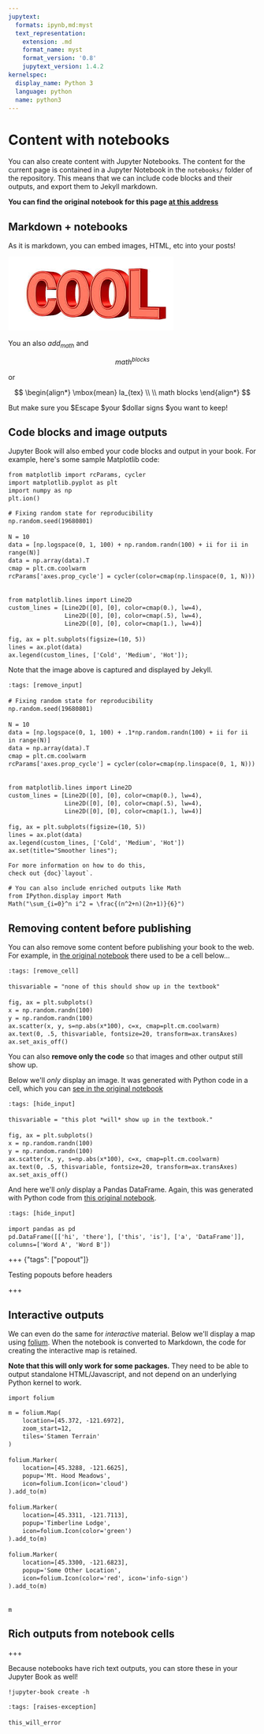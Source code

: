 ```yaml
---
jupytext:
  formats: ipynb,md:myst
  text_representation:
    extension: .md
    format_name: myst
    format_version: '0.8'
    jupytext_version: 1.4.2
kernelspec:
  display_name: Python 3
  language: python
  name: python3
---
```


# Content with notebooks

You can also create content with Jupyter Notebooks. The content for the current page is contained
in a Jupyter Notebook in the `notebooks/` folder of the repository. This means that we can include
code blocks and their outputs, and export them to Jekyll markdown.

**You can find the original notebook for this page [at this address](https://github.com/jupyter/jupyter-book/blob/master/jupyter_book/book_template/content/features/notebooks.ipynb)**

## Markdown + notebooks

As it is markdown, you can embed images, HTML, etc into your posts!

![](images/cool.jpg)

You an also $add_{math}$ and

$$
math^{blocks}
$$

or

$$
\begin{align*}
\mbox{mean} la_{tex} \\ \\
math blocks
\end{align*}
$$

But make sure you \$Escape \$your \$dollar signs \$you want to keep!

## Code blocks and image outputs

Jupyter Book will also embed your code blocks and output in your book.
For example, here's some sample Matplotlib code:

```{code-cell} ipython3
from matplotlib import rcParams, cycler
import matplotlib.pyplot as plt
import numpy as np
plt.ion()
```

```{code-cell} ipython3
# Fixing random state for reproducibility
np.random.seed(19680801)

N = 10
data = [np.logspace(0, 1, 100) + np.random.randn(100) + ii for ii in range(N)]
data = np.array(data).T
cmap = plt.cm.coolwarm
rcParams['axes.prop_cycle'] = cycler(color=cmap(np.linspace(0, 1, N)))


from matplotlib.lines import Line2D
custom_lines = [Line2D([0], [0], color=cmap(0.), lw=4),
                Line2D([0], [0], color=cmap(.5), lw=4),
                Line2D([0], [0], color=cmap(1.), lw=4)]

fig, ax = plt.subplots(figsize=(10, 5))
lines = ax.plot(data)
ax.legend(custom_lines, ['Cold', 'Medium', 'Hot']);
```

Note that the image above is captured and displayed by Jekyll.

```{code-cell} ipython3
:tags: [remove_input]

# Fixing random state for reproducibility
np.random.seed(19680801)

N = 10
data = [np.logspace(0, 1, 100) + .1*np.random.randn(100) + ii for ii in range(N)]
data = np.array(data).T
cmap = plt.cm.coolwarm
rcParams['axes.prop_cycle'] = cycler(color=cmap(np.linspace(0, 1, N)))


from matplotlib.lines import Line2D
custom_lines = [Line2D([0], [0], color=cmap(0.), lw=4),
                Line2D([0], [0], color=cmap(.5), lw=4),
                Line2D([0], [0], color=cmap(1.), lw=4)]

fig, ax = plt.subplots(figsize=(10, 5))
lines = ax.plot(data)
ax.legend(custom_lines, ['Cold', 'Medium', 'Hot'])
ax.set(title="Smoother lines");
```

```{margin} You can also pop out content to the margin
For more information on how to do this,
check out {doc}`layout`.
```

```{code-cell} ipython3
# You can also include enriched outputs like Math
from IPython.display import Math
Math("\sum_{i=0}^n i^2 = \frac{(n^2+n)(2n+1)}{6}")
```

## Removing content before publishing

You can also remove some content before publishing your book to the web. For example,
in [the original notebook](https://github.com/jupyter/jupyter-book/blob/master/jupyter_book/book_template/content/features/notebooks.ipynb) there
used to be a cell below...

```{code-cell} ipython3
:tags: [remove_cell]

thisvariable = "none of this should show up in the textbook"

fig, ax = plt.subplots()
x = np.random.randn(100)
y = np.random.randn(100)
ax.scatter(x, y, s=np.abs(x*100), c=x, cmap=plt.cm.coolwarm)
ax.text(0, .5, thisvariable, fontsize=20, transform=ax.transAxes)
ax.set_axis_off()
```

You can also **remove only the code** so that images and other output still show up.

Below we'll *only* display an image. It was generated with Python code in a cell,
which you can [see in the original notebook](https://github.com/jupyter/jupyter-book/blob/master/jupyter_book/book_template/content/features/notebooks.ipynb)

```{code-cell} ipython3
:tags: [hide_input]

thisvariable = "this plot *will* show up in the textbook."

fig, ax = plt.subplots()
x = np.random.randn(100)
y = np.random.randn(100)
ax.scatter(x, y, s=np.abs(x*100), c=x, cmap=plt.cm.coolwarm)
ax.text(0, .5, thisvariable, fontsize=20, transform=ax.transAxes)
ax.set_axis_off()
```

And here we'll *only* display a Pandas DataFrame. Again, this was generated with Python code
from [this original notebook](https://github.com/jupyter/textbooks-with-jupyter/blob/master/notebooks/introduction/notebooks.ipynb).

```{code-cell} ipython3
:tags: [hide_input]

import pandas as pd
pd.DataFrame([['hi', 'there'], ['this', 'is'], ['a', 'DataFrame']], columns=['Word A', 'Word B'])
```

+++ {"tags": ["popout"]}

Testing popouts before headers

+++

## Interactive outputs

We can even do the same for *interactive* material. Below we'll display a map using [folium](https://python-visualization.github.io/folium/). When the notebook
is converted to Markdown, the code for creating the interactive map is retained.

**Note that this will only work for some packages.** They need to be able to output standalone HTML/Javascript, and not
depend on an underlying Python kernel to work.

```{code-cell} ipython3
import folium
```

```{code-cell} ipython3
m = folium.Map(
    location=[45.372, -121.6972],
    zoom_start=12,
    tiles='Stamen Terrain'
)

folium.Marker(
    location=[45.3288, -121.6625],
    popup='Mt. Hood Meadows',
    icon=folium.Icon(icon='cloud')
).add_to(m)

folium.Marker(
    location=[45.3311, -121.7113],
    popup='Timberline Lodge',
    icon=folium.Icon(color='green')
).add_to(m)

folium.Marker(
    location=[45.3300, -121.6823],
    popup='Some Other Location',
    icon=folium.Icon(color='red', icon='info-sign')
).add_to(m)


m
```

## Rich outputs from notebook cells

+++

Because notebooks have rich text outputs, you can store these in
your Jupyter Book as well!

```{code-cell} ipython3
!jupyter-book create -h
```

```{code-cell} ipython3
:tags: [raises-exception]

this_will_error
```
